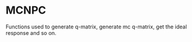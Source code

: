 # MCNPC
Functions used to generate q-matrix, generate mc q-matrix, get the ideal response and so on.
